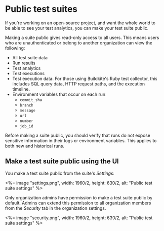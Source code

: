 # Public test suites

If you're working on an open-source project, and want the whole world to be able to see your test analytics, you can make your test suite public.

Making a suite public gives read-only access to all users. This means users who are unauthenticated or belong to another organization can view the following:

-   All test suite data
-   Run results
-   Test analytics
-   Test executions
-   Test execution data. For those using Buildkite's Ruby test collector, this includes SQL query data, HTTP request paths, and the execution timeline.
-   Environment variables that occur on each run:
    -   `commit_sha`
    -   `branch`
    -   `message`
    -   `url`
    -   `number`
    -   `job_id`

Before making a suite public, you should verify that runs do not expose sensitive information in their logs or environment variables. This applies to both new and historical runs.

## Make a test suite public using the UI

You make a test suite public from the suite's _Settings_:

<%= image "settings.png", width: 1960/2, height: 630/2, alt: "Public test suite settings" %>

Only organization admins have permission to make a test suite public by default. Admins can extend this permission to all organization members from the _Security_ tab in the organization settings.

<%= image "security.png", width: 1960/2, height: 630/2, alt: "Public test suite settings" %>
